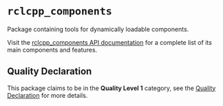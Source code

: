 # `rclcpp_components`

Package containing tools for dynamically loadable components.

Visit the [rclcpp_components API documentation](http://docs.ros2.org/latest/api/rclcpp_components/) for a complete list of its main components and features.

## Quality Declaration

This package claims to be in the **Quality Level 1** category, see the [Quality Declaration](QUALITY_DECLARATION.md) for more details.
